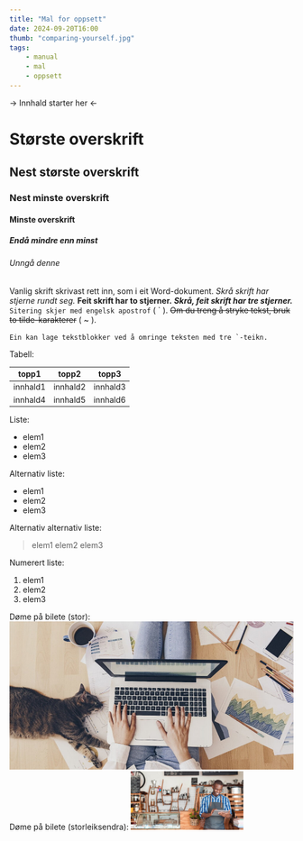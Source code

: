 ```yaml
---
title: "Mal for oppsett"
date: 2024-09-20T16:00
thumb: "comparing-yourself.jpg"
tags: 
    - manual
    - mal
    - oppsett
---
```


-> Innhald starter her <-

# Største overskrift

## Nest største overskrift

### Nest minste overskrift

#### Minste overskrift

##### Endå mindre enn minst

###### Unngå denne

Vanlig skrift skrivast rett inn, som i eit Word-dokument.
*Skrå skrift har stjerne rundt seg.*
**Feit skrift har to stjerner.**
***Skrå, feit skrift har tre stjerner.***
`Sitering skjer med engelsk apostrof` ( ` ).
~~Om du treng å stryke tekst, bruk to tilde-karakterer~~ ( ~ ).

```
Ein kan lage tekstblokker ved å omringe teksten med tre `-teikn.
```

Tabell:

| topp1 | topp2 | topp3 |
| --- | -- | --- |
| innhald1 | innhald2 | innhald3 |
| innhald4 | innhald5 | innhald6 |

Liste:
- elem1
- elem2
- elem3

Alternativ liste:
* elem1
* elem2
* elem3

Alternativ alternativ liste:
> elem1
> elem2
> elem3

Numerert liste:
1. elem1
2. elem2
3. elem3




Døme på bilete (stor): ![Døme på bilete](./src/posts/img/much-to-do.jpg)
Døme på bilete (storleiksendra): <img src="./src/posts/img/small-business.jpg" alt="drawing" width="200"/>